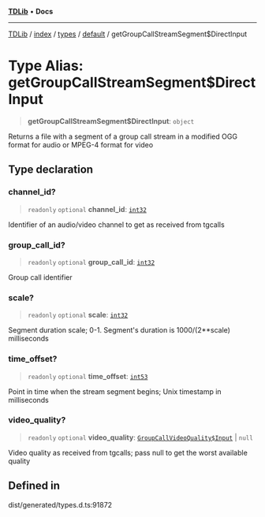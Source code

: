 [**TDLib**](../../../../../../README.md) • **Docs**

***

[TDLib](../../../../../../modules.md) / [index](../../../../../README.md) / [types](../../../README.md) / [default](../README.md) / getGroupCallStreamSegment$DirectInput

# Type Alias: getGroupCallStreamSegment$DirectInput

> **getGroupCallStreamSegment$DirectInput**: `object`

Returns a file with a segment of a group call stream in a modified OGG format for audio or MPEG-4 format for video

## Type declaration

### channel\_id?

> `readonly` `optional` **channel\_id**: [`int32`](int32-1.md)

Identifier of an audio/video channel to get as received from tgcalls

### group\_call\_id?

> `readonly` `optional` **group\_call\_id**: [`int32`](int32-1.md)

Group call identifier

### scale?

> `readonly` `optional` **scale**: [`int32`](int32-1.md)

Segment duration scale; 0-1. Segment's duration is 1000/(2**scale) milliseconds

### time\_offset?

> `readonly` `optional` **time\_offset**: [`int53`](int53-1.md)

Point in time when the stream segment begins; Unix timestamp in milliseconds

### video\_quality?

> `readonly` `optional` **video\_quality**: [`GroupCallVideoQuality$Input`](GroupCallVideoQuality$Input.md) \| `null`

Video quality as received from tgcalls; pass null to get the worst available quality

## Defined in

dist/generated/types.d.ts:91872
